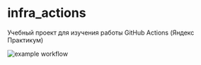 # infra_actions
Учебный проект для изучения работы GitHub Actions (Яндекс Практикум)

![example workflow](https://github.com/github/blackworse8/infra_actions/actions/workflows/main.yml)
